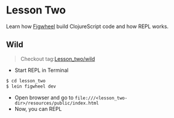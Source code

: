 # Lesson Two
Learn how [Figwheel](https://github.com/bhauman/lein-figwheel) build ClojureScript code and how REPL
works.


## Wild
> Checkout tag:[Lesson_two/wild](https://github.com/junjiemars/clojurescript_lessons/tree/lesson_two/wild)

* Start REPL in Terminal
```sh
$ cd lesson_two
$ lein figwheel dev
```
* Open browser and go to ```file:///<lesson_two-dir>/resources/public/index.html```
* Now, you can REPL


